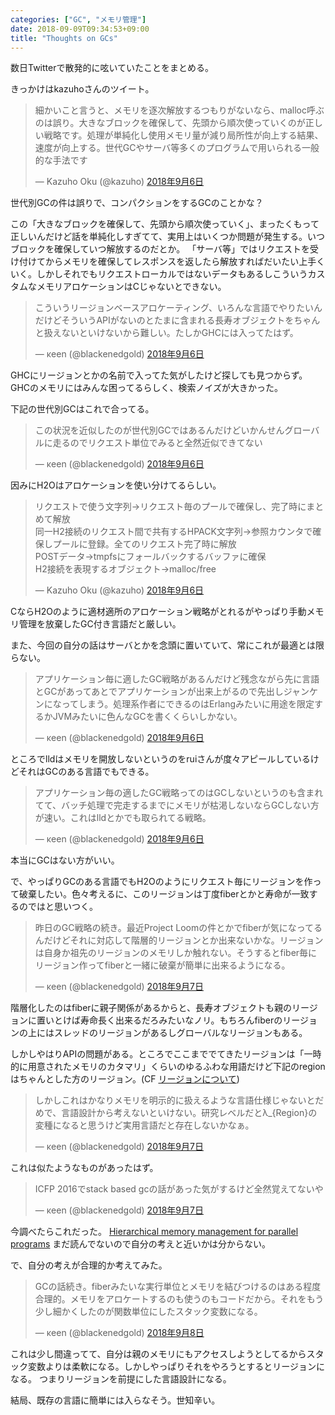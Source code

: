 ```yaml
---
categories: ["GC", "メモリ管理"]
date: 2018-09-09T09:34:53+09:00
title: "Thoughts on GCs"
---
```

数日Twitterで散発的に呟いていたことをまとめる。
<!--more-->

きっかけはkazuhoさんのツイート。
<blockquote class="twitter-tweet" data-lang="ja"><p lang="ja" dir="ltr">細かいこと言うと、メモリを逐次解放するつもりがないなら、malloc呼ぶのは誤り。大きなブロックを確保して、先頭から順次使っていくのが正しい戦略です。処理が単純化し使用メモリ量が減り局所性が向上する結果、速度が向上する。世代GCやサーバ等多くのプログラムで用いられる一般的な手法です</p>&mdash; Kazuho Oku (@kazuho) <a href="https://twitter.com/kazuho/status/1037662186544328704?ref_src=twsrc%5Etfw">2018年9月6日</a></blockquote>

世代別GCの件は誤りで、コンパクションをするGCのことかな？

この「大きなブロックを確保して、先頭から順次使っていく」、まったくもって正しいんだけど話を単純化しすぎてて、実用上はいくつか問題が発生する。いつブロックを確保していつ解放するのだとか。
「サーバ等」ではリクエストを受け付けてからメモリを確保してレスポンスを返したら解放すればだいたい上手くいく。しかしそれでもリクエストローカルではないデータもあるしこういうカスタムなメモリアロケーションはCじゃないとできない。

<blockquote class="twitter-tweet" data-lang="ja"><p lang="ja" dir="ltr">こういうリージョンベースアロケーティング、いろんな言語でやりたいんだけどそういうAPIがないのとたまに含まれる長寿オブジェクトをちゃんと扱えないといけないから難しい。たしかGHCには入ってたはず。</p>&mdash; κeen (@blackenedgold) <a href="https://twitter.com/blackenedgold/status/1037669950024871937?ref_src=twsrc%5Etfw">2018年9月6日</a></blockquote>

GHCにリージョンとかの名前で入ってた気がしたけど探しても見つからず。GHCのメモリにはみんな困ってるらしく、検索ノイズが大きかった。

下記の世代別GCはこれで合ってる。

<blockquote class="twitter-tweet" data-lang="ja"><p lang="ja" dir="ltr">この状況を近似したのが世代別GCではあるんだけどいかんせんグローバルに走るのでリクエスト単位でみると全然近似できてない</p>&mdash; κeen (@blackenedgold) <a href="https://twitter.com/blackenedgold/status/1037671958001766400?ref_src=twsrc%5Etfw">2018年9月6日</a></blockquote>
<script async src="https://platform.twitter.com/widgets.js" charset="utf-8"></script>


因みにH2Oはアロケーションを使い分けてるらしい。

<blockquote class="twitter-tweet" data-lang="ja"><p lang="ja" dir="ltr">リクエストで使う文字列→リクエスト毎のプールで確保し、完了時にまとめて解放<br>同一H2接続のリクエスト間で共有するHPACK文字列→参照カウンタで確保しプールに登録。全てのリクエスト完了時に解放<br>POSTデータ→tmpfsにフォールバックするバッファに確保<br>H2接続を表現するオブジェクト→malloc/free</p>&mdash; Kazuho Oku (@kazuho) <a href="https://twitter.com/kazuho/status/1037665720761376769?ref_src=twsrc%5Etfw">2018年9月6日</a></blockquote>

CならH2Oのように適材適所のアロケーション戦略がとれるがやっぱり手動メモリ管理を放棄したGC付き言語だと厳しい。

また、今回の自分の話はサーバとかを念頭に置いていて、常にこれが最適とは限らない。

<blockquote class="twitter-tweet" data-lang="ja"><p lang="ja" dir="ltr">アプリケーション毎に適したGC戦略があるんだけど残念ながら先に言語とGCがあってあとでアプリケーションが出来上がるので先出しジャンケンになってしまう。処理系作者にできるのはErlangみたいに用途を限定するかJVMみたいに色んなGCを書くくらいしかない。</p>&mdash; κeen (@blackenedgold) <a href="https://twitter.com/blackenedgold/status/1037673610331095040?ref_src=twsrc%5Etfw">2018年9月6日</a></blockquote>

ところでlldはメモリを開放しないというのをruiさんが度々アピールしているけどそれはGCのある言語でもできる。

<blockquote class="twitter-tweet" data-lang="ja"><p lang="ja" dir="ltr">アプリケーション毎の適したGC戦略ってのはGCしないというのも含まれてて、バッチ処理で完走するまでにメモリが枯渇しないならGCしない方が速い。これはlldとかでも取られてる戦略。</p>&mdash; κeen (@blackenedgold) <a href="https://twitter.com/blackenedgold/status/1037673903894614019?ref_src=twsrc%5Etfw">2018年9月6日</a></blockquote>

本当にGCはない方がいい。

で、やっぱりGCのある言語でもH2Oのようにリクエスト毎にリージョンを作って破棄したい。色々考えるに、このリージョンは丁度fiberとかと寿命が一致するのではと思いつく。

<blockquote class="twitter-tweet" data-lang="ja"><p lang="ja" dir="ltr">昨日のGC戦略の続き。最近Project Loomの件とかでfiberが気になってるんだけどそれに対応して階層的リージョンとか出来ないかな。リージョンは自身か祖先のリージョンのメモリしか触れない。そうするとfiber毎にリージョン作ってfiberと一緒に破棄が簡単に出来るようになる。</p>&mdash; κeen (@blackenedgold) <a href="https://twitter.com/blackenedgold/status/1037965731592196096?ref_src=twsrc%5Etfw">2018年9月7日</a></blockquote>

階層化したのはfiberに親子関係があるからと、長寿オブジェクトも親のリージョンに置いとけば寿命長く出来るだろみたいなノリ。もちろんfiberのリージョンの上にはスレッドのリージョンがあるしグローバルなリージョンもある。

しかしやはりAPIの問題がある。ところでここまででてきたリージョンは「一時的に用意されたメモリのカタマリ」くらいのゆるふわな用語だけど下記のregionはちゃんとした方のリージョン。(CF [リージョンについて](http://keens.github.io/blog/2015/12/09/ri_jonnitsuite/))

<blockquote class="twitter-tweet" data-lang="ja"><p lang="ja" dir="ltr">しかしこれはかなりメモリを明示的に扱えるような言語仕様じゃないとだめで、言語設計から考えないといけない。研究レベルだとλ_{Region}の変種になると思うけど実用言語だと存在しないかなぁ。</p>&mdash; κeen (@blackenedgold) <a href="https://twitter.com/blackenedgold/status/1037966194169372674?ref_src=twsrc%5Etfw">2018年9月7日</a></blockquote>

これは似たようなものがあったはず。

<blockquote class="twitter-tweet" data-lang="ja"><p lang="ja" dir="ltr">ICFP 2016でstack based gcの話があった気がするけど全然覚えてないや</p>&mdash; κeen (@blackenedgold) <a href="https://twitter.com/blackenedgold/status/1037966563280711680?ref_src=twsrc%5Etfw">2018年9月7日</a></blockquote>

今調べたらこれだった。
[Hierarchical memory management for parallel programs](https://dl.acm.org/citation.cfm?id=2951935)
まだ読んでないので自分の考えと近いかは分からない。


で、自分の考えが合理的か考えてみた。

<blockquote class="twitter-tweet" data-lang="ja"><p lang="ja" dir="ltr">GCの話続き。fiberみたいな実行単位とメモリを結びつけるのはある程度合理的。メモリをアロケートするのも使うのもコードだから。それをもう少し細かくしたのが関数単位にしたスタック変数になる。</p>&mdash; κeen (@blackenedgold) <a href="https://twitter.com/blackenedgold/status/1038311836809015297?ref_src=twsrc%5Etfw">2018年9月8日</a></blockquote>
<script async src="https://platform.twitter.com/widgets.js" charset="utf-8"></script>

これは少し間違ってて、自分は親のメモリにもアクセスしようとしてるからスタック変数よりは柔軟になる。しかしやっぱりそれをやろうとするとリージョンになる。
つまりリージョンを前提にした言語設計になる。

結局、既存の言語に簡単には入らなそう。世知辛い。
